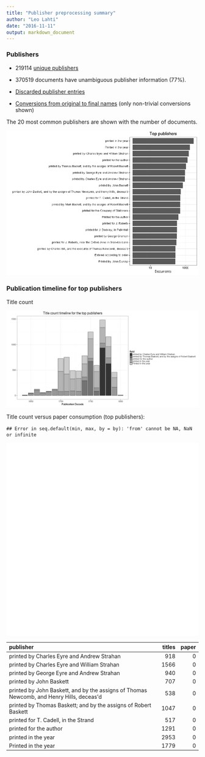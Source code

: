 ```yaml
---
title: "Publisher preprocessing summary"
author: "Leo Lahti"
date: "2016-11-11"
output: markdown_document
---
```



### Publishers

 * 219114 [unique publishers](output.tables/publisher_accepted.csv)

 * 370519 documents have unambiguous publisher information (77%). 

 * [Discarded publisher entries](output.tables/publisher_discarded.csv)

 * [Conversions from original to final names](output.tables/publisher_conversion_nontrivial.csv) (only non-trivial conversions shown)


The 20 most common publishers are shown with the number of documents. 

![plot of chunk summarypublisher2](figure/summarypublisher2-1.png)

### Publication timeline for top publishers

Title count

![plot of chunk summaryTop10pubtimeline](figure/summaryTop10pubtimeline-1.png)



Title count versus paper consumption (top publishers):


```
## Error in seq.default(min, max, by = by): 'from' cannot be NA, NaN or infinite
```

![plot of chunk publishertitlespapers](figure/publishertitlespapers-1.png)

|publisher                                                                                | titles| paper|
|:----------------------------------------------------------------------------------------|------:|-----:|
|printed by Charles Eyre and Andrew Strahan                                               |    918|     0|
|printed by Charles Eyre and William Strahan                                              |   1566|     0|
|printed by George Eyre and Andrew Strahan                                                |    940|     0|
|printed by John Baskett                                                                  |    707|     0|
|printed by John Baskett, and by the assigns of Thomas Newcomb, and Henry Hills, deceas'd |    538|     0|
|printed by Thomas Baskett; and by the assigns of Robert Baskett                          |   1047|     0|
|printed for T. Cadell, in the Strand                                                     |    517|     0|
|printed for the author                                                                   |   1291|     0|
|printed in the year                                                                      |   2953|     0|
|Printed in the year                                                                      |   1779|     0|


